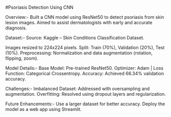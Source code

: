 #Psoriasis Detection Using CNN

Overview:-
Built a CNN model using ResNet50 to detect psoriasis from skin lesion images.
Aimed to assist dermatologists with early and accurate diagnosis.

Dataset:-
Source: Kaggle – Skin Conditions Classification Dataset.

Images resized to 224x224 pixels.
Split: Train (70%), Validation (20%), Test (10%).
Preprocessing: Normalization and data augmentation (rotation, flipping, zoom).

Model Details:-
Base Model: Pre-trained ResNet50.
Optimizer: Adam | Loss Function: Categorical Crossentropy.
Accuracy: Achieved 66.34% validation accuracy.

Challenges:-
Imbalanced Dataset: Addressed with oversampling and augmentation.
Overfitting: Resolved using dropout layers and regularization.

Future Enhancements:-
Use a larger dataset for better accuracy.
Deploy the model as a web app using Streamlit.
